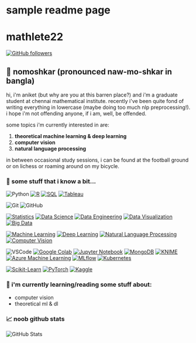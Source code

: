 # sample readme page
# mathlete22

[![GitHub followers](https://img.shields.io/github/followers/mathlete22?style=social)](https://github.com/mathlete22)

## 🙏 nomoshkar (pronounced naw-mo-shkar in bangla)

hi, i'm aniket (but why are you at this barren place?) and i'm a graduate student at chennai mathematical institute. recently i've been quite fond of writing everything in lowercase (maybe doing too much nlp preprocessing!). i hope i'm not offending anyone, if i am, well, be offended.

some topics i'm currently interested in are: 
1. **theoretical machine learning & deep learning**
2. **computer vision**
3. **natural language processing**

in between occasional study sessions, i can be found at the football ground or on lichess or roaming around on my bicycle.

### 🔧 some stuff that i know a bit...

![Python](https://img.shields.io/badge/Python-3776AB?style=flat-square&logo=python&logoColor=white)
[![R](https://img.shields.io/badge/R-276DC3?style=flat-square&logo=r&logoColor=white)](https://www.r-project.org/)
[![SQL](https://img.shields.io/badge/SQL-3498DB?style=flat-square&logo=sql&logoColor=white)](https://github.com/topics/sql)
[![Tableau](https://img.shields.io/badge/Tableau-E97627?style=flat-square&logo=tableau&logoColor=white)](https://www.tableau.com/)

![Git](https://img.shields.io/badge/Git-F05032?style=flat-square&logo=git&logoColor=white)
![GitHub](https://img.shields.io/badge/GitHub-181717?style=flat-square&logo=github&logoColor=white)

[![Statistics](https://img.shields.io/badge/Statistics-3498DB?style=flat-square&logo=statistics&logoColor=white)](https://github.com/topics/statistics)
[![Data Science](https://img.shields.io/badge/Data%20Science-3776AB?style=flat-square&logo=data:svg+xml;base64,PHN2ZyB4bWxucz0iaHR0cDovL3d3dy53My5vcmcvMjAwMC9zdmciIHdpZHRoPSIxMDAiIGhlaWdodD0iMTAwIj4KICA8Y2lyY2xlIGN4PSI1MCIgY3k9IjUwIiByPSI1MCIgc3R5bGU9ImZpbGw6cmdiKDI1NSwyNTUsMjU1KSIgLz4KPC9zdmc+Cg==)](https://github.com/topics/data-science)
[![Data Engineering](https://img.shields.io/badge/Data%20Engineering-3498DB?style=flat-square&logo=data-engineering&logoColor=white)](https://github.com/topics/data-engineering)
[![Data Visualization](https://img.shields.io/badge/Data%20Visualization-F39C12?style=flat-square&logo=tableau&logoColor=white)](https://github.com/topics/data-visualization)
[![Big Data](https://img.shields.io/badge/Big%20Data-3498DB?style=flat-square&logo=apache&logoColor=white)](https://github.com/topics/big-data)

[![Machine Learning](https://img.shields.io/badge/Machine%20Learning-FF6F61?style=flat-square&logo=python&logoColor=white)](https://github.com/topics/machine-learning)
[![Deep Learning](https://img.shields.io/badge/Deep%20Learning-4B8BF5?style=flat-square&logo=tensorflow&logoColor=white)](https://github.com/topics/deep-learning)
[![Natural Language Processing](https://img.shields.io/badge/NLP-50B3A2?style=flat-square&logo=natural-language-processing&logoColor=white)](https://github.com/topics/nlp)
[![Computer Vision](https://img.shields.io/badge/Computer%20Vision-03C75A?style=flat-square&logo=computer-vision&logoColor=white)](https://github.com/topics/computer-vision)

![VSCode](https://img.shields.io/badge/VSCode-007ACC?style=flat-square&logo=visual-studio-code&logoColor=white)
[![Google Colab](https://img.shields.io/badge/Google%20Colab-F9AB00?style=flat-square&logo=google-colab&logoColor=white)](https://colab.research.google.com/)
[![Jupyter Notebook](https://img.shields.io/badge/Jupyter%20Notebook-F37626?style=flat-square&logo=jupyter&logoColor=white)](https://jupyter.org/)
[![MongoDB](https://img.shields.io/badge/MongoDB-47A248?style=flat-square&logo=mongodb&logoColor=white)](https://www.mongodb.com/)
[![KNIME](https://img.shields.io/badge/KNIME-E76D83?style=flat-square&logo=knime&logoColor=white)](https://www.knime.com/)
[![Azure Machine Learning](https://img.shields.io/badge/Azure%20ML-0089D6?style=flat-square&logo=microsoft-azure&logoColor=white)](https://azure.microsoft.com/en-us/services/machine-learning/)
[![MLflow](https://img.shields.io/badge/MLflow-0000FF?style=flat-square&logo=mlflow&logoColor=white)](https://mlflow.org/)
[![Kubernetes](https://img.shields.io/badge/Kubernetes-326CE5?style=flat-square&logo=kubernetes&logoColor=white)](https://kubernetes.io/)

[![Scikit-Learn](https://img.shields.io/badge/Scikit%20Learn-F7931E?style=flat-square&logo=scikit-learn&logoColor=white)](https://scikit-learn.org/stable/)
[![PyTorch](https://img.shields.io/badge/PyTorch-EE4C2C?style=flat-square&logo=pytorch&logoColor=white)](https://pytorch.org/)
[![Kaggle](https://img.shields.io/badge/Kaggle-20BEFF?style=flat-square&logo=kaggle&logoColor=white)](https://www.kaggle.com/)


<!-- Add more badges based on your skills and tools -->



### 🌱 i'm currently learning/reading some stuff about:

- computer vision
- theoretical ml & dl


### 📈 noob github stats

![GitHub Stats](https://github-readme-stats.vercel.app/api?username=mathlete22&show_icons=true&theme=dark)

<!--
**mathlete22/mathlete22** is a ✨ _special_ ✨ repository because its `README.md` (this file) appears on your GitHub profile.

Here are some ideas to get you started:

- 🔭 I’m currently working on ...
- 🌱 I’m currently learning ...
- 👯 I’m looking to collaborate on ...
- 🤔 I’m looking for help with ...
- 💬 Ask me about ...
- 📫 How to reach me: ...
- 😄 Pronouns: ...
- ⚡ Fun fact: ...
-->
